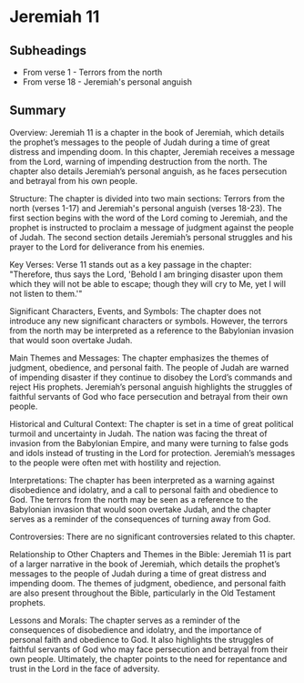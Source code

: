 # Jeremiah 11

## Subheadings

* From verse 1 - Terrors from the north
* From verse 18 - Jeremiah's personal anguish

## Summary

Overview:
Jeremiah 11 is a chapter in the book of Jeremiah, which details the prophet’s messages to the people of Judah during a time of great distress and impending doom. In this chapter, Jeremiah receives a message from the Lord, warning of impending destruction from the north. The chapter also details Jeremiah’s personal anguish, as he faces persecution and betrayal from his own people.

Structure:
The chapter is divided into two main sections: Terrors from the north (verses 1-17) and Jeremiah's personal anguish (verses 18-23). The first section begins with the word of the Lord coming to Jeremiah, and the prophet is instructed to proclaim a message of judgment against the people of Judah. The second section details Jeremiah’s personal struggles and his prayer to the Lord for deliverance from his enemies.

Key Verses:
Verse 11 stands out as a key passage in the chapter: "Therefore, thus says the Lord, 'Behold I am bringing disaster upon them which they will not be able to escape; though they will cry to Me, yet I will not listen to them.'"

Significant Characters, Events, and Symbols:
The chapter does not introduce any new significant characters or symbols. However, the terrors from the north may be interpreted as a reference to the Babylonian invasion that would soon overtake Judah.

Main Themes and Messages:
The chapter emphasizes the themes of judgment, obedience, and personal faith. The people of Judah are warned of impending disaster if they continue to disobey the Lord’s commands and reject His prophets. Jeremiah’s personal anguish highlights the struggles of faithful servants of God who face persecution and betrayal from their own people.

Historical and Cultural Context:
The chapter is set in a time of great political turmoil and uncertainty in Judah. The nation was facing the threat of invasion from the Babylonian Empire, and many were turning to false gods and idols instead of trusting in the Lord for protection. Jeremiah’s messages to the people were often met with hostility and rejection.

Interpretations:
The chapter has been interpreted as a warning against disobedience and idolatry, and a call to personal faith and obedience to God. The terrors from the north may be seen as a reference to the Babylonian invasion that would soon overtake Judah, and the chapter serves as a reminder of the consequences of turning away from God.

Controversies:
There are no significant controversies related to this chapter.

Relationship to Other Chapters and Themes in the Bible:
Jeremiah 11 is part of a larger narrative in the book of Jeremiah, which details the prophet’s messages to the people of Judah during a time of great distress and impending doom. The themes of judgment, obedience, and personal faith are also present throughout the Bible, particularly in the Old Testament prophets.

Lessons and Morals:
The chapter serves as a reminder of the consequences of disobedience and idolatry, and the importance of personal faith and obedience to God. It also highlights the struggles of faithful servants of God who may face persecution and betrayal from their own people. Ultimately, the chapter points to the need for repentance and trust in the Lord in the face of adversity.